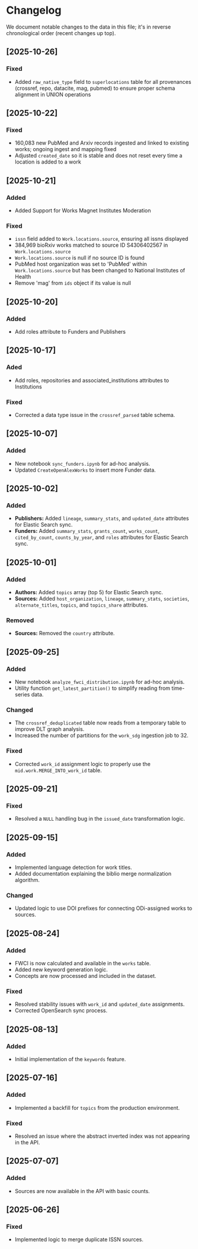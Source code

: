 # Changelog

We document notable changes to the data in this file; it's in reverse chronological order (recent changes up top).

## [2025-10-26]
### Fixed
* Added `raw_native_type` field to `superlocations` table for all provenances (crossref, repo, datacite, mag, pubmed) to ensure proper schema alignment in UNION operations

## [2025-10-22]
### Fixed
* 160,083 new PubMed and Arxiv records ingested and linked to existing works; ongoing ingest and mapping fixed
* Adjusted `created_date` so it is stable and does not reset every time a location is added to a work

## [2025-10-21]
### Added
* Added Support for Works Magnet Institutes Moderation

### Fixed
* `issn` field added to `Work.locations.source`, ensuring all issns displayed
* 384,969 bioRxiv works matched to source ID S4306402567 in `Work.locations.source`
* `Work.locations.source` is null if no source ID is found
* PubMed host organization was set to 'PubMed' within `Work.locations.source` but has been changed to National Institutes of Health
* Remove 'mag' from `ids` object if its value is null

## [2025-10-20]
### Added
* Add roles attribute to Funders and Publishers

## [2025-10-17]
### Aded
* Add roles, repositories and associated_institutions attributes to Institutions

### Fixed

* Corrected a data type issue in the `crossref_parsed` table schema.

## [2025-10-07]

### Added

* New notebook `sync_funders.ipynb` for ad-hoc analysis.
* Updated `CreateOpenAlexWorks` to insert more Funder data.

## [2025-10-02]

### Added

* **Publishers:** Added `lineage`, `summary_stats`, and `updated_date` attributes for Elastic Search sync.
* **Funders:** Added `summary_stats`, `grants_count`, `works_count`, `cited_by_count`, `counts_by_year`, and `roles` attributes for Elastic Search sync.

## [2025-10-01]

### Added

* **Authors:** Added `topics` array (top 5) for Elastic Search sync.
* **Sources:** Added `host_organization`, `lineage`, `summary_stats`, `societies`, `alternate_titles`, `topics`, and `topics_share` attributes.

### Removed

* **Sources:** Removed the `country` attribute.

## [2025-09-25]

### Added

* New notebook `analyze_fwci_distribution.ipynb` for ad-hoc analysis.
* Utility function `get_latest_partition()` to simplify reading from time-series data.

### Changed

* The `crossref_deduplicated` table now reads from a temporary table to improve DLT graph analysis.
* Increased the number of partitions for the `work_sdg` ingestion job to 32.

### Fixed

* Corrected `work_id` assignment logic to properly use the `mid.work.MERGE_INTO_work_id` table.

## [2025-09-21]

### Fixed

* Resolved a `NULL` handling bug in the `issued_date` transformation logic.

## [2025-09-15]

### Added

* Implemented language detection for work titles.
* Added documentation explaining the biblio merge normalization algorithm.

### Changed

* Updated logic to use DOI prefixes for connecting ODi-assigned works to sources.

## [2025-08-24]

### Added

* FWCI is now calculated and available in the `works` table.
* Added new keyword generation logic.
* Concepts are now processed and included in the dataset.

### Fixed

* Resolved stability issues with `work_id` and `updated_date` assignments.
* Corrected OpenSearch sync process.

## [2025-08-13]

### Added

* Initial implementation of the `keywords` feature.

## [2025-07-16]

### Added

* Implemented a backfill for `topics` from the production environment.

### Fixed

* Resolved an issue where the abstract inverted index was not appearing in the API.

## [2025-07-07]

### Added

* Sources are now available in the API with basic counts.

## [2025-06-26]

### Fixed

* Implemented logic to merge duplicate ISSN sources.
